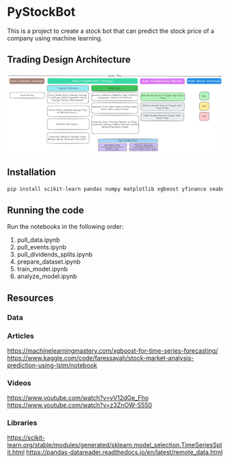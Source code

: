 # PyStockBot
This is a project to create a stock bot that can predict the stock price of a company using machine learning.

## Trading Design Architecture

![Trading Design Architecture](.images/trading-design-architecture.png)

## Installation
```bash
pip install scikit-learn pandas numpy matplotlib xgboost yfinance seaborn autopep8 pandas-datareader keras tensorflow ipykernel pyarrow graphviz
```


## Running the code
Run the notebooks in the following order:
1. pull_data.ipynb
1. pull_events.ipynb
2. pull_dividends_splits.ipynb
3. prepare_dataset.ipynb
4. train_model.ipynb
5. analyze_model.ipynb



## Resources

### Data

### Articles
https://machinelearningmastery.com/xgboost-for-time-series-forecasting/
https://www.kaggle.com/code/faressayah/stock-market-analysis-prediction-using-lstm/notebook


### Videos
https://www.youtube.com/watch?v=vV12dGe_Fho
https://www.youtube.com/watch?v=z3ZnOW-S550

### Libraries
https://scikit-learn.org/stable/modules/generated/sklearn.model_selection.TimeSeriesSplit.html
https://pandas-datareader.readthedocs.io/en/latest/remote_data.html